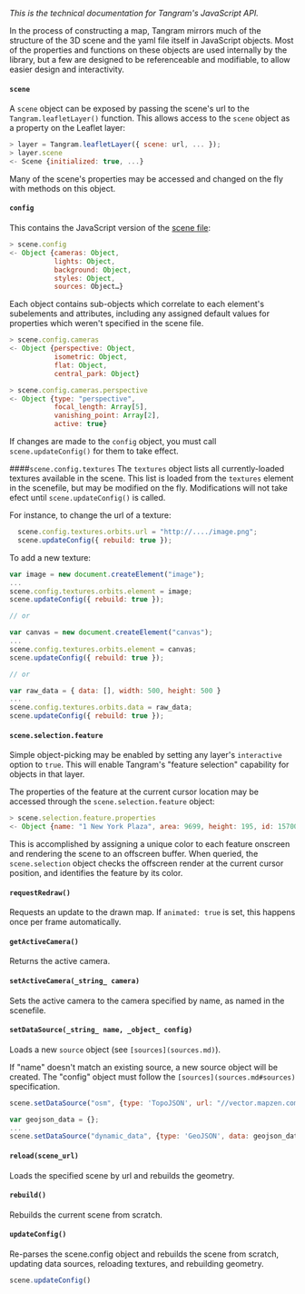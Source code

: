 *This is the technical documentation for Tangram's JavaScript API.*

In the process of constructing a map, Tangram mirrors much of the structure of the 3D scene and the yaml file itself in JavaScript objects. Most of the properties and functions on these objects are used internally by the library, but a few are designed to be referenceable and modifiable, to allow easier design and interactivity.

#### `scene`
A `scene` object can be exposed by passing the scene's url to the `Tangram.leafletLayer()` function. This allows access to the `scene` object as a property on the Leaflet layer:

```javascript
> layer = Tangram.leafletLayer({ scene: url, ... });
> layer.scene
<- Scene {initialized: true, ...}
```

Many of the scene's properties may be accessed and changed on the fly with methods on this object.

#### `config`
This contains the JavaScript version of the [scene file](scene-file.md):
```javascript
> scene.config
<- Object {cameras: Object,
           lights: Object,
           background: Object,
           styles: Object,
           sources: Object…}
```

Each object contains sub-objects which correlate to each element's subelements and attributes, including any assigned default values for properties which weren't specified in the scene file.

```javascript
> scene.config.cameras
<- Object {perspective: Object,
           isometric: Object,
           flat: Object,
           central_park: Object}
```

```javascript
> scene.config.cameras.perspective
<- Object {type: "perspective",
           focal_length: Array[5],
           vanishing_point: Array[2],
           active: true}
```

If changes are made to the `config` object, you must call `scene.updateConfig()` for them to take effect.

####`scene.config.textures`
The `textures` object lists all currently-loaded textures available in the scene. This list is loaded from the `textures` element in the scenefile, but may be modified on the fly. Modifications will not take efect until `scene.updateConfig()` is called.

For instance, to change the url of a texture:

```javascript
  scene.config.textures.orbits.url = "http://..../image.png";
  scene.updateConfig({ rebuild: true });
```

To add a new texture:

```javascript
var image = new document.createElement("image");
...
scene.config.textures.orbits.element = image;
scene.updateConfig({ rebuild: true });

// or

var canvas = new document.createElement("canvas");
...
scene.config.textures.orbits.element = canvas;
scene.updateConfig({ rebuild: true });

// or

var raw_data = { data: [], width: 500, height: 500 }
...
scene.config.textures.orbits.data = raw_data;
scene.updateConfig({ rebuild: true });
```

#### `scene.selection.feature`
Simple object-picking may be enabled by setting any layer's `interactive` option to `true`. This will enable Tangram's "feature selection" capability for objects in that layer.

The properties of the feature at the current cursor location may be accessed through the `scene.selection.feature` object:

```javascript
> scene.selection.feature.properties
<- Object {name: "1 New York Plaza", area: 9699, height: 195, id: 157001066}
```

This is accomplished by assigning a unique color to each feature onscreen and rendering the scene to an offscreen buffer. When queried, the `scene.selection` object checks the offscreen render at the current cursor position, and identifies the feature by its color.

#### `requestRedraw()`
Requests an update to the drawn map. If `animated: true` is set, this happens once per frame automatically.

#### `getActiveCamera()`
Returns the active camera.

#### `setActiveCamera(_string_ camera)`
Sets the active camera to the camera specified by name, as named in the scenefile.

#### `setDataSource(_string_ name, _object_ config)`
Loads a new `source` object (see `[sources](sources.md)`).

If "name" doesn't match an existing source, a new source object will be created. The "config" object must follow the `[sources](sources.md#sources)` specification.

```javascript
scene.setDataSource("osm", {type: 'TopoJSON', url: "//vector.mapzen.com/osm/all/{z}/{x}/{y}.topojson" });
```

```javascript
var geojson_data = {};
...
scene.setDataSource("dynamic_data", {type: 'GeoJSON', data: geojson_data });
```


#### `reload(scene_url)`
Loads the specified scene by url and rebuilds the geometry.

#### `rebuild()`
Rebuilds the current scene from scratch.

#### `updateConfig()`
Re-parses the scene.config object and rebuilds the scene from scratch, updating data sources, reloading textures, and rebuilding geometry.

```javascript
scene.updateConfig()
```